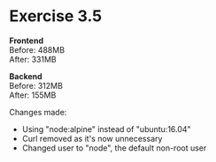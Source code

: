 # Exercise 3.5

**Frontend**  
Before: 488MB  
After: 331MB

**Backend**  
Before: 312MB  
After: 155MB

Changes made:
- Using "node:alpine" instead of "ubuntu:16.04"
- Curl removed as it's now unnecessary
- Changed user to "node", the default non-root user
